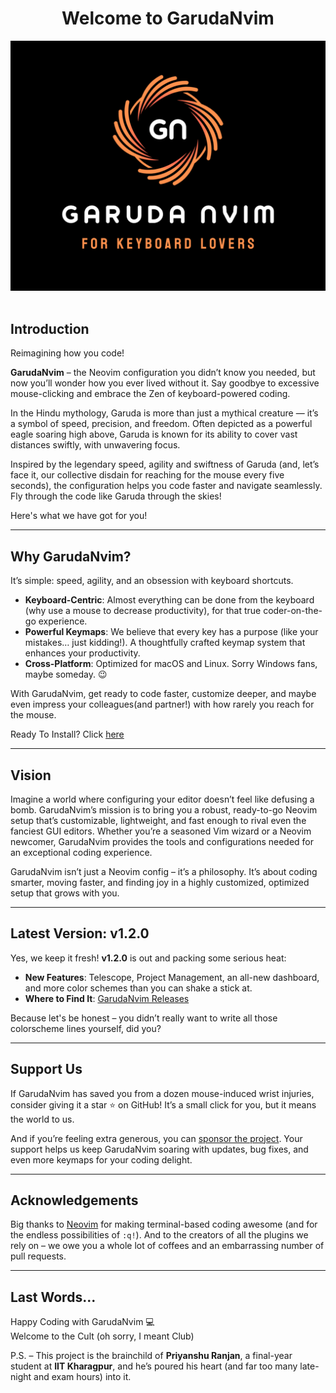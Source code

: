 <div align="center">
  <h1>
    <spam><b>Welcome to GarudaNvim</b></spam>
  </h1>    
  <img
    alt="GarudaNvim Logo"
    src="assets/images/GarudaNvim.png"
  >
</div>

</br>

## **Introduction**

Reimagining how you code!

**GarudaNvim** – the Neovim configuration you didn’t know you needed, but now you’ll wonder how you ever lived without it. Say goodbye to excessive mouse-clicking and embrace the Zen of keyboard-powered coding.

In the Hindu mythology, Garuda is more than just a mythical creature — it’s a symbol of speed, precision, and freedom. Often depicted as a powerful eagle soaring high above, Garuda is known for its ability to cover vast distances swiftly, with unwavering focus.

Inspired by the legendary speed, agility and swiftness of Garuda (and, let’s face it, our collective disdain for reaching for the mouse every five seconds), the configuration helps you code faster and navigate seamlessly. Fly through the code like Garuda through the skies!

Here's what we have got for you!

---

## **Why GarudaNvim?** 

It’s simple: speed, agility, and an obsession with keyboard shortcuts.

- **Keyboard-Centric**: Almost everything can be done from the keyboard (why use a mouse to decrease productivity), for that true coder-on-the-go experience.
- **Powerful Keymaps**: We believe that every key has a purpose (like your mistakes… just kidding!). A thoughtfully crafted keymap system that enhances your productivity.
- **Cross-Platform**: Optimized for macOS and Linux. Sorry Windows fans, maybe someday. 😉

With GarudaNvim, get ready to code faster, customize deeper, and maybe even impress your colleagues(and partner!) with how rarely you reach for the mouse.

Ready To Install? Click [here](installation.md)

---

## **Vision**

Imagine a world where configuring your editor doesn’t feel like defusing a bomb. GarudaNvim’s mission is to bring you a robust, ready-to-go Neovim setup that’s customizable, lightweight, and fast enough to rival even the fanciest GUI editors. Whether you’re a seasoned Vim wizard or a Neovim newcomer, GarudaNvim provides the tools and configurations needed for an exceptional coding experience.

GarudaNvim isn’t just a Neovim config – it’s a philosophy. It’s about coding smarter, moving faster, and finding joy in a highly customized, optimized setup that grows with you.

---

## **Latest Version: v1.2.0**

Yes, we keep it fresh! **v1.2.0** is out and packing some serious heat:

- **New Features**: Telescope, Project Management, an all-new dashboard, and more color schemes than you can shake a stick at.
- **Where to Find It**: [GarudaNvim Releases](https://github.com/GarudaNvim/GarudaNvim/releases/tag/v1.2.0)

Because let's be honest – you didn’t really want to write all those colorscheme lines yourself, did you?

---

## **Support Us**

If GarudaNvim has saved you from a dozen mouse-induced wrist injuries, consider giving it a star ⭐ on GitHub! It’s a small click for you, but it means the world to us.

And if you’re feeling extra generous, you can [sponsor the project](https://github.com/sponsors/prrockzed). Your support helps us keep GarudaNvim soaring with updates, bug fixes, and even more keymaps for your coding delight.

---

## **Acknowledgements**

Big thanks to [Neovim](https://github.com/neovim/neovim) for making terminal-based coding awesome (and for the endless possibilities of `:q!`). And to the creators of all the plugins we rely on – we owe you a whole lot of coffees and an embarrassing number of pull requests.

---

## **Last Words...**

Happy Coding with GarudaNvim 💻 </br>
Welcome to the Cult (oh sorry, I meant Club)

P.S. – This project is the brainchild of **Priyanshu Ranjan**, a final-year student at **IIT Kharagpur**, and he’s poured his heart (and far too many late-night and exam hours) into it.
